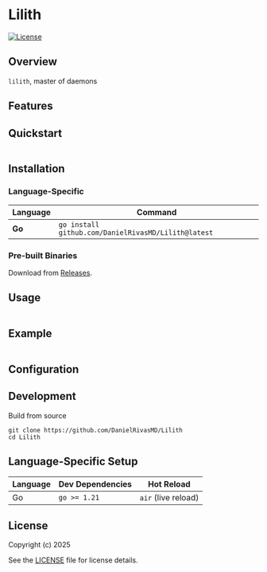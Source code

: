 # Lilith

[![License](https://img.shields.io/badge/license-GPLv3-blue.svg)](LICENSE)

## Overview
`lilith`, master of daemons


## Features

## Quickstart
```
```

## Installation

### **Language-Specific**
| Language   | Command                                                                 |
|------------|-------------------------------------------------------------------------|
| **Go**     | `go install github.com/DanielRivasMD/Lilith@latest`                  |

### **Pre-built Binaries**
Download from [Releases](https://github.com/DanielRivasMD/Lilith/releases).

## Usage

```
```

## Example
```
```

## Configuration

## Development

Build from source
```
git clone https://github.com/DanielRivasMD/Lilith
cd Lilith
```

## Language-Specific Setup

| Language | Dev Dependencies | Hot Reload           |
|----------|------------------|----------------------|
| Go       | `go >= 1.21`     | `air` (live reload)  |

## License
Copyright (c) 2025

See the [LICENSE](LICENSE) file for license details.
